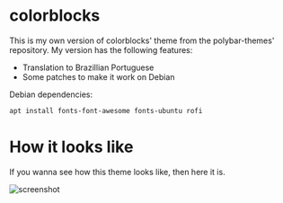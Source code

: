 # colorblocks

This is my own version of colorblocks' theme from the polybar-themes'
repository. My version has the following features:

- Translation to Brazillian Portuguese
- Some patches to make it work on Debian

Debian dependencies:

```sh
apt install fonts-font-awesome fonts-ubuntu rofi
```

# How it looks like

If you wanna see how this theme looks like, then here it is.

![screenshot](https://cizordj.codeberg.page/capturas/i3-colorblocks.png)
